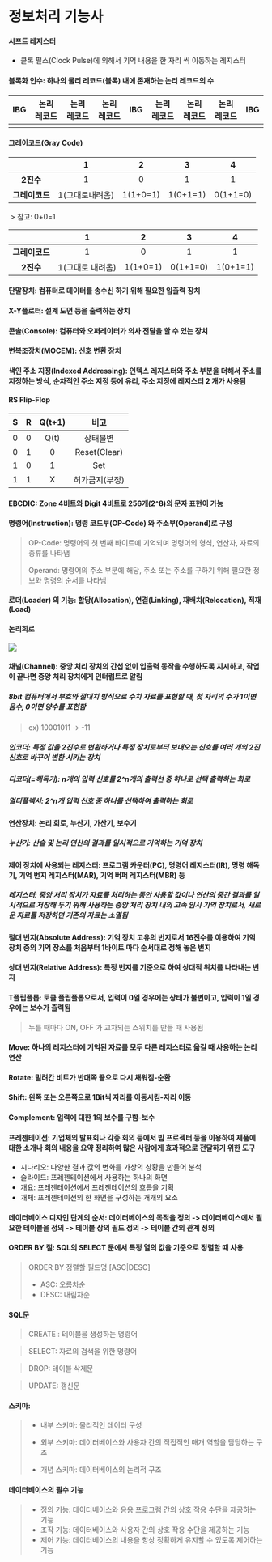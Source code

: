 # 정보처리 기능사

#### 시프트 레지스터

* 클록 펄스(Clock Pulse)에 의해서 기억 내용을 한 자리 씩 이동하는 레지스터

#### 블록화 인수: 하나의 물리 레코드(블록) 내에 존재하는 논리 레코드의 수

| IBG  | 논리 레코드 | 논리 레코드 | 논리 레코드 | IBG  | 논리 레코드 | 논리 레코드 | 논리 레코드 | IBG  |
| :--: | :---------: | :---------: | :---------: | :--: | :---------: | :---------: | :---------: | :--: |
|      |             |             |             |      |             |             |             |      |

#### 그레이코드(Gray Code)

|                |      **1**      |  **2**   |  **3**   |  **4**   |
| :------------: | :-------------: | :------: | :------: | :------: |
|   **2진수**    |        1        |    0     |    1     |    1     |
| **그레이코드** | 1(그대로내려옴) | 1(1+0=1) | 1(0+1=1) | 0(1+1=0) |

​	> 참고: 0+0=1

|                |      **1**       |  **2**   |  **3**   |  **4**   |
| :------------: | :--------------: | :------: | :------: | :------: |
| **그레이코드** |        1         |    0     |    1     |    1     |
|   **2진수**    | 1(그대로 내려옴) | 1(1+0=1) | 0(1+1=0) | 1(0+1=1) |

#### 단말장치: 컴퓨터로 데이터를 송수신 하기 위해 필요한 입출력 장치

#### X-Y플로터: 설계 도면 등을 출력하는 장치

#### 콘솔(Console): 컴퓨터와 오퍼레이터가 의사 전달을 할 수 있는 장치

#### 변복조장치(MOCEM): 신호 변환 장치

#### 색인 주소 지정(Indexed Addressing): 인덱스 레지스터와 주소 부분을 더해서 주소를 지정하는 방식, 순차적인 주소 지정 등에 유리, 주소 지정에 레지스터 2 개가 사용됨

#### RS Flip-Flop

|  S   |  R   | Q(t+1) |      비고      |
| :--: | :--: | :----: | :------------: |
|  0   |  0   |  Q(t)  |    상태불변    |
|  0   |  1   |   0    |  Reset(Clear)  |
|  1   |  0   |   1    |      Set       |
|  1   |  1   |   X    | 허가금지(부정) |

#### EBCDIC: Zone 4비트와 Digit 4비트로 256개(2^8)의 문자 표현이 가능

#### 명령어(Instruction): 명령 코드부(OP-Code) 와 주소부(Operand)로 구성

> OP-Code: 명령어의 첫 번째 바이트에 기억되며 명령어의 형식, 연산자, 자료의 종류를 나타냄
>
> Operand: 명령어의 주소 부분에 해당, 주소 또는 주소를 구하기 위해 필요한 정보와 명령의 순서를 나타냄

#### 로더(Loader) 의 기능: 할당(Allocation), 연결(Linking), 재배치(Relocation), 적재(Load)

#### 논리회로

![](D:\논리회로.png)

#### 채널(Channel): 중앙 처리 장치의 간섭 없이 입출력 동작을 수행하도록 지시하고, 작업이 끝나면 중앙 처리 장치에게 인터럽트로 알림

##### 8bit 컴퓨터에서 부호와 절대치 방식으로 수치 자료를 표현할 때, 첫 자리의 수가 1이면 음수, 0이면 양수를 표현함

> ex) 10001011 -> -11

##### 인코더: 특정 값을 2진수로 변환하거나 특정 장치로부터 보내오는 신호를 여러 개의 2진 신호로 바꾸어 변환 시키는 장치

##### 디코더(=해독기): n개의 입력 신호를 2^n개의 출력선 중 하나로 선택 출력하는 회로

##### 멀티플렉서: 2^n개 입력 신호 중 하나를 선택하여 출력하는 회로

#### 연산장치: 논리 회로, 누산기, 가산기, 보수기

##### 누산기: 산술 및 논리 연산의 결과를 일시적으로 기억하는 기억 장치

#### 제어 장치에 사용되는 레지스터: 프로그램 카운터(PC), 명령어 레지스터(IR), 명령 해독기, 기억 번지 레지스터(MAR), 기억 버퍼 레지스터(MBR) 등

##### 레지스터: 중앙 처리 장치가 자료를 처리하는 동안 사용할 값이나 연산의 중간 결과를 일시적으로 저장해 두기 위해 사용하는 중앙 처리 장치 내의 고속 임시 기억 장치로서, 새로운 자료를 저장하면 기존의 자료는 소멸됨

#### 절대 번지(Absolute Address): 기억 장치 고유의 번지로서 16진수를 이용하여 기억 장치 중의 기억 장소를 처음부터 1바이트 마다 순서대로 정해 놓은 번지

#### 상대 번지(Relative Address): 특정 번지를 기준으로 하여 상대적 위치를 나타내는 번지

#### T플립플롭: 토클 플립플롭으로서, 입력이 0일 경우에는 상태가 불변이고, 입력이 1일 경우에는 보수가 출력됨

> 누를 때마다 ON, OFF 가 교차되는 스위치를 만들 때 사용됨

#### Move: 하나의 레지스터에 기억된 자료를 모두 다른 레지스터로 옮길 때 사용하는 논리 연산

#### Rotate: 밀려간 비트가 반대쪽 끝으로 다시 채워짐-순환

#### Shift: 왼쪽 또는 오른쪽으로 1Bit씩 자리를 이동시킴-자리 이동

#### Complement: 입력에 대한 1의 보수를 구함-보수

#### 프레젠테이션: 기업체의 발표회나 각종 회의 등에서 빔 프로젝터 등을 이용하여 제품에 대한 소개나 회의 내용을 요약 정리하여 많은 사람에게 효과적으로 전달하기 위한 도구

* 시나리오: 다양한 결과 값의 변화를 가상의 상황을 만들어 분석
* 슬라이드: 프레젠테이션에서 사용하는 하나의 화면
* 개요: 프레젠테이션에서 프레젠테이션의 흐름을 기획
* 개체: 프레젠테이션의 한 화면을 구성하는 개개의 요소

#### 데이터베이스 디자인 단계의 순서: 데이터베이스의 목적을 정의 -> 데이터베이스에서 필요한 테이블을 정의 -> 테이블 상의 필드 정의 -> 테이블 간의 관계 정의

####  ORDER BY 절: SQL의 SELECT 문에서 특정 열의 값을 기준으로 정렬할 때 사용

> ORDER BY 정렬할 필드명 [ASC|DESC]
>
> * ASC: 오름차순
> * DESC: 내림차순

#### SQL문

> CREATE : 테이블을 생성하는 명령어

> SELECT: 자료의 검색을 위한 명령어

> DROP: 테이블 삭제문

> UPDATE: 갱신문

#### 스키마:

> * 내부 스키마: 물리적인 데이터 구성
>
> * 외부 스키마: 데이터베이스와 사용자 간의 직접적인 매개 역할을 담당하는 구조
>
> * 개념 스키마: 데이터베이스의 논리적 구조

#### 데이터베이스의 필수 기능

> * 정의 기능: 데이터베이스와 응용 프로그램 간의 상호 작용 수단을 제공하는 기능
> * 조작 기능: 데이터베이스와 사용자 간의 상호 작용 수단을 제공하는 기능
> * 제어 기능: 데이터베이스의 내용을 항상 정확하게 유지할 수 있도록 제어하는 기능